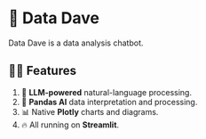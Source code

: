 # 🤖 Data Dave

Data Dave is a data analysis chatbot.

## 👩‍🎤 Features
1. 🤖 **LLM-powered** natural-language processing.
2. 🐼 **Pandas AI** data interpretation and processing.
3. 📊 Native **Plotly** charts and diagrams.
4. 🔥 All running on **Streamlit**.
